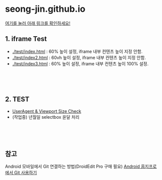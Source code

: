 # seong-jin.github.io

[여기를 눌러 아래 링크를 확인하세요!](https://seong-jin.github.io)

## 1. iframe Test

* <a href="./test/index.html" target="_blank">./test/index.html</a> : 60% 높이 설정, iframe 내부 컨텐츠 높이 지정 안함.
* <a href="./test/index2.html" target="_blank">./test/index2.html</a> : 60vh 높이 설정, iframe 내부 컨텐츠 높이 지정 안함.
* <a href="./test/index3.html" target="_blank">./test/index3.html</a> : 60% 높이 설정, iframe 내부 컨텐츠 높이 100% 설정.

<br><br><br>
## 2. TEST
* <a href="./test/device-check.html" target="_blank">UserAgent &amp; Viewport Size Check</a>
* <!-- a href="./test/test-check-date.html" target="_blank" -->(작업중) 년월일 selectbox 윤달 처리

<br><br><br>
## 참고
Android 모바일에서 Git 연결하는 방법(DroidEdit Pro 구매 필요)
<a target="_blank" href="http://74hans.blogspot.com/2013/11/android-git.html?m=1">Android 옵지프로에서 Git 사용하기</a>

